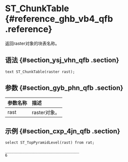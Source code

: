 # ST\_ChunkTable {#reference_ghb_vb4_qfb .reference}

返回raster对象的块表名称。

## 语法 {#section_ysj_vhn_qfb .section}

```
text ST_ChunkTable(raster rast);
```

## 参数 {#section_gyb_phn_qfb .section}

|参数名称|描述|
|:---|:-|
|rast|raster对象。|

## 示例 {#section_cxp_4jn_qfb .section}

```
select ST_TopPyramidLevel(rast) from rat;

__________________________________
6
```

